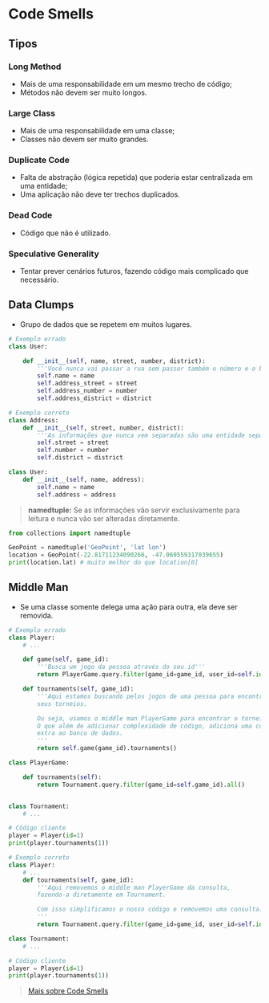 # **Code Smells**

## **Tipos**

### **Long Method**

* Mais de uma responsabilidade em um mesmo trecho de código;
* Métodos não devem ser muito longos.

### **Large Class**

* Mais de uma responsabilidade em uma classe;
* Classes não devem ser muito grandes.

### **Duplicate Code**

* Falta de abstração (lógica repetida) que poderia estar centralizada em uma entidade;
* Uma aplicação não deve ter trechos duplicados.

### **Dead Code**

* Código que não é utilizado.

### **Speculative Generality**

* Tentar prever cenários futuros, fazendo código mais complicado que necessário.

## **Data Clumps**

* Grupo de dados que se repetem em muitos lugares.

~~~py
# Exemplo errado
class User:

    def __init__(self, name, street, number, district):
        '''Você nunca vai passar a rua sem passar também o número e o bairro!'''
        self.name = name
        self.address_street = street
        self.address_number = number
        self.address_district = district

# Exemplo correto
class Address:
    def __init__(self, street, number, district):
        '''As informações que nunca vem separadas são uma entidade separada agora.'''
        self.street = street
        self.number = number
        self.district = district

class User:
    def __init__(self, name, address):
        self.name = name
        self.address = address
~~~

> **namedtuple:** Se as informações vão servir exclusivamente para leitura e nunca vão ser alteradas diretamente.

~~~py
from collections import namedtuple

GeoPoint = namedtuple('GeoPoint', 'lat lon')
location = GeoPoint(-22.81711234090266, -47.069559317039655)
print(location.lat) # muito melhor do que location[0]
~~~

## **Middle Man**

* Se uma classe somente delega uma ação para outra, ela deve ser removida.

~~~py
# Exemplo errado
class Player:
    # ...

    def game(self, game_id):
        '''Busca um jogo da pessoa através do seu id'''
        return PlayerGame.query.filter(game_id=game_id, user_id=self.id).first()

    def tournaments(self, game_id):
        '''Aqui estamos buscando pelos jogos de uma pessoa para encontrar
        seus torneios.

        Ou seja, usamos o middle man PlayerGame para encontrar o torneio.
        O que além de adicionar complexidade de código, adiciona uma consulta
        extra ao banco de dados.
        '''
        return self.game(game_id).tournaments()

class PlayerGame:

    def tournaments(self):
        return Tournament.query.filter(game_id=self.game_id).all()


class Tournament:
    # ...

# Código cliente
player = Player(id=1)
print(player.tournaments(1))

# Exemplo correto
class Player:
    # ...
    def tournaments(self, game_id):
        '''Aqui removemos o middle man PlayerGame da consulta,
        fazendo-a diretamente em Tournament.

        Com isso simplificamos o nosso código e removemos uma consulta.
        '''
        return Tournament.query.filter(game_id=game_id, user_id=self.id).all()

class Tournament:
    # ...

# Código cliente
player = Player(id=1)
print(player.tournaments(1))
~~~

> [Mais sobre Code Smells](https://refactoring.guru/)
